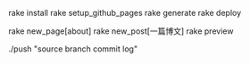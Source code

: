 rake install
rake setup_github_pages 
rake generate
rake deploy

rake new_page[about]
rake new_post[一篇博文]
rake preview

./push "source branch commit log"